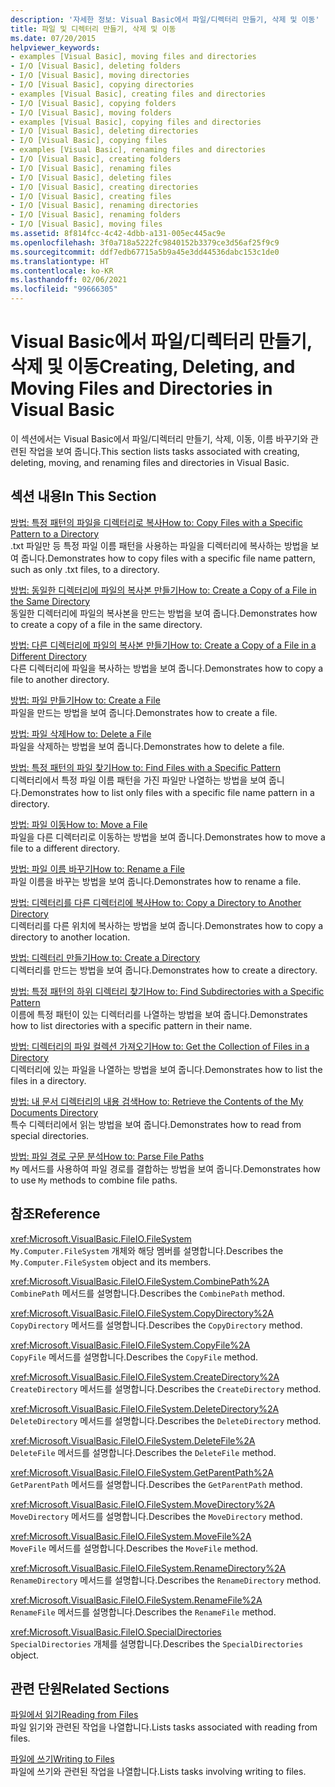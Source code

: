 ```yaml
---
description: '자세한 정보: Visual Basic에서 파일/디렉터리 만들기, 삭제 및 이동'
title: 파일 및 디렉터리 만들기, 삭제 및 이동
ms.date: 07/20/2015
helpviewer_keywords:
- examples [Visual Basic], moving files and directories
- I/O [Visual Basic], deleting folders
- I/O [Visual Basic], moving directories
- I/O [Visual Basic], copying directories
- examples [Visual Basic], creating files and directories
- I/O [Visual Basic], copying folders
- I/O [Visual Basic], moving folders
- examples [Visual Basic], copying files and directories
- I/O [Visual Basic], deleting directories
- I/O [Visual Basic], copying files
- examples [Visual Basic], renaming files and directories
- I/O [Visual Basic], creating folders
- I/O [Visual Basic], renaming files
- I/O [Visual Basic], deleting files
- I/O [Visual Basic], creating directories
- I/O [Visual Basic], creating files
- I/O [Visual Basic], renaming directories
- I/O [Visual Basic], renaming folders
- I/O [Visual Basic], moving files
ms.assetid: 8f814fcc-4c42-4dbb-a131-005ec445ac9e
ms.openlocfilehash: 3f0a718a5222fc9840152b3379ce3d56af25f9c9
ms.sourcegitcommit: ddf7edb67715a5b9a45e3dd44536dabc153c1de0
ms.translationtype: HT
ms.contentlocale: ko-KR
ms.lasthandoff: 02/06/2021
ms.locfileid: "99666305"
---
```

# <a name="creating-deleting-and-moving-files-and-directories-in-visual-basic"></a><span data-ttu-id="815a3-103">Visual Basic에서 파일/디렉터리 만들기, 삭제 및 이동</span><span class="sxs-lookup"><span data-stu-id="815a3-103">Creating, Deleting, and Moving Files and Directories in Visual Basic</span></span>

<span data-ttu-id="815a3-104">이 섹션에서는 Visual Basic에서 파일/디렉터리 만들기, 삭제, 이동, 이름 바꾸기와 관련된 작업을 보여 줍니다.</span><span class="sxs-lookup"><span data-stu-id="815a3-104">This section lists tasks associated with creating, deleting, moving, and renaming files and directories in Visual Basic.</span></span>  
  
## <a name="in-this-section"></a><span data-ttu-id="815a3-105">섹션 내용</span><span class="sxs-lookup"><span data-stu-id="815a3-105">In This Section</span></span>  

 [<span data-ttu-id="815a3-106">방법: 특정 패턴의 파일을 디렉터리로 복사</span><span class="sxs-lookup"><span data-stu-id="815a3-106">How to: Copy Files with a Specific Pattern to a Directory</span></span>](how-to-copy-files-with-a-specific-pattern-to-a-directory.md)  
 <span data-ttu-id="815a3-107">.txt 파일만 등 특정 파일 이름 패턴을 사용하는 파일을 디렉터리에 복사하는 방법을 보여 줍니다.</span><span class="sxs-lookup"><span data-stu-id="815a3-107">Demonstrates how to copy files with a specific file name pattern, such as only .txt files, to a directory.</span></span>  
  
 [<span data-ttu-id="815a3-108">방법: 동일한 디렉터리에 파일의 복사본 만들기</span><span class="sxs-lookup"><span data-stu-id="815a3-108">How to: Create a Copy of a File in the Same Directory</span></span>](how-to-create-a-copy-of-a-file-in-the-same-directory.md)  
 <span data-ttu-id="815a3-109">동일한 디렉터리에 파일의 복사본을 만드는 방법을 보여 줍니다.</span><span class="sxs-lookup"><span data-stu-id="815a3-109">Demonstrates how to create a copy of a file in the same directory.</span></span>  
  
 [<span data-ttu-id="815a3-110">방법: 다른 디렉터리에 파일의 복사본 만들기</span><span class="sxs-lookup"><span data-stu-id="815a3-110">How to: Create a Copy of a File in a Different Directory</span></span>](how-to-create-a-copy-of-a-file-in-a-different-directory.md)  
 <span data-ttu-id="815a3-111">다른 디렉터리에 파일을 복사하는 방법을 보여 줍니다.</span><span class="sxs-lookup"><span data-stu-id="815a3-111">Demonstrates how to copy a file to another directory.</span></span>  
  
 [<span data-ttu-id="815a3-112">방법: 파일 만들기</span><span class="sxs-lookup"><span data-stu-id="815a3-112">How to: Create a File</span></span>](how-to-create-a-file.md)  
 <span data-ttu-id="815a3-113">파일을 만드는 방법을 보여 줍니다.</span><span class="sxs-lookup"><span data-stu-id="815a3-113">Demonstrates how to create a file.</span></span>  
  
 [<span data-ttu-id="815a3-114">방법: 파일 삭제</span><span class="sxs-lookup"><span data-stu-id="815a3-114">How to: Delete a File</span></span>](how-to-delete-a-file.md)  
 <span data-ttu-id="815a3-115">파일을 삭제하는 방법을 보여 줍니다.</span><span class="sxs-lookup"><span data-stu-id="815a3-115">Demonstrates how to delete a file.</span></span>  
  
 [<span data-ttu-id="815a3-116">방법: 특정 패턴의 파일 찾기</span><span class="sxs-lookup"><span data-stu-id="815a3-116">How to: Find Files with a Specific Pattern</span></span>](how-to-find-files-with-a-specific-pattern.md)  
 <span data-ttu-id="815a3-117">디렉터리에서 특정 파일 이름 패턴을 가진 파일만 나열하는 방법을 보여 줍니다.</span><span class="sxs-lookup"><span data-stu-id="815a3-117">Demonstrates how to list only files with a specific file name pattern in a directory.</span></span>  
  
 [<span data-ttu-id="815a3-118">방법: 파일 이동</span><span class="sxs-lookup"><span data-stu-id="815a3-118">How to: Move a File</span></span>](how-to-move-a-file.md)  
 <span data-ttu-id="815a3-119">파일을 다른 디렉터리로 이동하는 방법을 보여 줍니다.</span><span class="sxs-lookup"><span data-stu-id="815a3-119">Demonstrates how to move a file to a different directory.</span></span>  
  
 [<span data-ttu-id="815a3-120">방법: 파일 이름 바꾸기</span><span class="sxs-lookup"><span data-stu-id="815a3-120">How to: Rename a File</span></span>](how-to-rename-a-file.md)  
 <span data-ttu-id="815a3-121">파일 이름을 바꾸는 방법을 보여 줍니다.</span><span class="sxs-lookup"><span data-stu-id="815a3-121">Demonstrates how to rename a file.</span></span>  
  
 [<span data-ttu-id="815a3-122">방법: 디렉터리를 다른 디렉터리에 복사</span><span class="sxs-lookup"><span data-stu-id="815a3-122">How to: Copy a Directory to Another Directory</span></span>](how-to-copy-a-directory-to-another-directory.md)  
 <span data-ttu-id="815a3-123">디렉터리를 다른 위치에 복사하는 방법을 보여 줍니다.</span><span class="sxs-lookup"><span data-stu-id="815a3-123">Demonstrates how to copy a directory to another location.</span></span>  
  
 [<span data-ttu-id="815a3-124">방법: 디렉터리 만들기</span><span class="sxs-lookup"><span data-stu-id="815a3-124">How to: Create a Directory</span></span>](how-to-create-a-directory.md)  
 <span data-ttu-id="815a3-125">디렉터리를 만드는 방법을 보여 줍니다.</span><span class="sxs-lookup"><span data-stu-id="815a3-125">Demonstrates how to create a directory.</span></span>  
  
 [<span data-ttu-id="815a3-126">방법: 특정 패턴의 하위 디렉터리 찾기</span><span class="sxs-lookup"><span data-stu-id="815a3-126">How to: Find Subdirectories with a Specific Pattern</span></span>](how-to-find-subdirectories-with-a-specific-pattern.md)  
 <span data-ttu-id="815a3-127">이름에 특정 패턴이 있는 디렉터리를 나열하는 방법을 보여 줍니다.</span><span class="sxs-lookup"><span data-stu-id="815a3-127">Demonstrates how to list directories with a specific pattern in their name.</span></span>  
  
 [<span data-ttu-id="815a3-128">방법: 디렉터리의 파일 컬렉션 가져오기</span><span class="sxs-lookup"><span data-stu-id="815a3-128">How to: Get the Collection of Files in a Directory</span></span>](how-to-get-the-collection-of-files-in-a-directory.md)  
 <span data-ttu-id="815a3-129">디렉터리에 있는 파일을 나열하는 방법을 보여 줍니다.</span><span class="sxs-lookup"><span data-stu-id="815a3-129">Demonstrates how to list the files in a directory.</span></span>  
  
 [<span data-ttu-id="815a3-130">방법: 내 문서 디렉터리의 내용 검색</span><span class="sxs-lookup"><span data-stu-id="815a3-130">How to: Retrieve the Contents of the My Documents Directory</span></span>](how-to-retrieve-the-contents-of-the-my-documents-directory.md)  
 <span data-ttu-id="815a3-131">특수 디렉터리에서 읽는 방법을 보여 줍니다.</span><span class="sxs-lookup"><span data-stu-id="815a3-131">Demonstrates how to read from special directories.</span></span>  
  
 [<span data-ttu-id="815a3-132">방법: 파일 경로 구문 분석</span><span class="sxs-lookup"><span data-stu-id="815a3-132">How to: Parse File Paths</span></span>](how-to-parse-file-paths.md)  
 <span data-ttu-id="815a3-133">`My` 메서드를 사용하여 파일 경로를 결합하는 방법을 보여 줍니다.</span><span class="sxs-lookup"><span data-stu-id="815a3-133">Demonstrates how to use `My` methods to combine file paths.</span></span>  
  
## <a name="reference"></a><span data-ttu-id="815a3-134">참조</span><span class="sxs-lookup"><span data-stu-id="815a3-134">Reference</span></span>  

 <xref:Microsoft.VisualBasic.FileIO.FileSystem>  
 <span data-ttu-id="815a3-135">`My.Computer.FileSystem` 개체와 해당 멤버를 설명합니다.</span><span class="sxs-lookup"><span data-stu-id="815a3-135">Describes the `My.Computer.FileSystem` object and its members.</span></span>  
  
 <xref:Microsoft.VisualBasic.FileIO.FileSystem.CombinePath%2A>  
 <span data-ttu-id="815a3-136">`CombinePath` 메서드를 설명합니다.</span><span class="sxs-lookup"><span data-stu-id="815a3-136">Describes the `CombinePath` method.</span></span>  
  
 <xref:Microsoft.VisualBasic.FileIO.FileSystem.CopyDirectory%2A>  
 <span data-ttu-id="815a3-137">`CopyDirectory` 메서드를 설명합니다.</span><span class="sxs-lookup"><span data-stu-id="815a3-137">Describes the `CopyDirectory` method.</span></span>  
  
 <xref:Microsoft.VisualBasic.FileIO.FileSystem.CopyFile%2A>  
 <span data-ttu-id="815a3-138">`CopyFile` 메서드를 설명합니다.</span><span class="sxs-lookup"><span data-stu-id="815a3-138">Describes the `CopyFile` method.</span></span>  
  
 <xref:Microsoft.VisualBasic.FileIO.FileSystem.CreateDirectory%2A>  
 <span data-ttu-id="815a3-139">`CreateDirectory` 메서드를 설명합니다.</span><span class="sxs-lookup"><span data-stu-id="815a3-139">Describes the `CreateDirectory` method.</span></span>  
  
 <xref:Microsoft.VisualBasic.FileIO.FileSystem.DeleteDirectory%2A>  
 <span data-ttu-id="815a3-140">`DeleteDirectory` 메서드를 설명합니다.</span><span class="sxs-lookup"><span data-stu-id="815a3-140">Describes the `DeleteDirectory` method.</span></span>  
  
 <xref:Microsoft.VisualBasic.FileIO.FileSystem.DeleteFile%2A>  
 <span data-ttu-id="815a3-141">`DeleteFile` 메서드를 설명합니다.</span><span class="sxs-lookup"><span data-stu-id="815a3-141">Describes the `DeleteFile` method.</span></span>  
  
 <xref:Microsoft.VisualBasic.FileIO.FileSystem.GetParentPath%2A>  
 <span data-ttu-id="815a3-142">`GetParentPath` 메서드를 설명합니다.</span><span class="sxs-lookup"><span data-stu-id="815a3-142">Describes the `GetParentPath` method.</span></span>  
  
 <xref:Microsoft.VisualBasic.FileIO.FileSystem.MoveDirectory%2A>  
 <span data-ttu-id="815a3-143">`MoveDirectory` 메서드를 설명합니다.</span><span class="sxs-lookup"><span data-stu-id="815a3-143">Describes the `MoveDirectory` method.</span></span>  
  
 <xref:Microsoft.VisualBasic.FileIO.FileSystem.MoveFile%2A>  
 <span data-ttu-id="815a3-144">`MoveFile` 메서드를 설명합니다.</span><span class="sxs-lookup"><span data-stu-id="815a3-144">Describes the `MoveFile` method.</span></span>  
  
 <xref:Microsoft.VisualBasic.FileIO.FileSystem.RenameDirectory%2A>  
 <span data-ttu-id="815a3-145">`RenameDirectory` 메서드를 설명합니다.</span><span class="sxs-lookup"><span data-stu-id="815a3-145">Describes the `RenameDirectory` method.</span></span>  
  
 <xref:Microsoft.VisualBasic.FileIO.FileSystem.RenameFile%2A>  
 <span data-ttu-id="815a3-146">`RenameFile` 메서드를 설명합니다.</span><span class="sxs-lookup"><span data-stu-id="815a3-146">Describes the `RenameFile` method.</span></span>  
  
 <xref:Microsoft.VisualBasic.FileIO.SpecialDirectories>  
 <span data-ttu-id="815a3-147">`SpecialDirectories` 개체를 설명합니다.</span><span class="sxs-lookup"><span data-stu-id="815a3-147">Describes the `SpecialDirectories` object.</span></span>  
  
## <a name="related-sections"></a><span data-ttu-id="815a3-148">관련 단원</span><span class="sxs-lookup"><span data-stu-id="815a3-148">Related Sections</span></span>  

 [<span data-ttu-id="815a3-149">파일에서 읽기</span><span class="sxs-lookup"><span data-stu-id="815a3-149">Reading from Files</span></span>](reading-from-files.md)  
 <span data-ttu-id="815a3-150">파일 읽기와 관련된 작업을 나열합니다.</span><span class="sxs-lookup"><span data-stu-id="815a3-150">Lists tasks associated with reading from files.</span></span>  
  
 [<span data-ttu-id="815a3-151">파일에 쓰기</span><span class="sxs-lookup"><span data-stu-id="815a3-151">Writing to Files</span></span>](writing-to-files.md)  
 <span data-ttu-id="815a3-152">파일에 쓰기와 관련된 작업을 나열합니다.</span><span class="sxs-lookup"><span data-stu-id="815a3-152">Lists tasks involving writing to files.</span></span>
